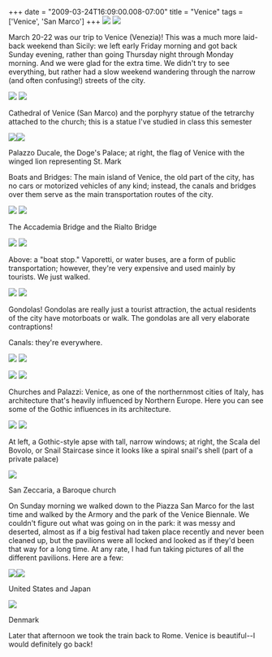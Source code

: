 +++
date = "2009-03-24T16:09:00.008-07:00"
title = "Venice"
tags = ['Venice', 'San Marco']
+++
<img src="http://2.bp.blogspot.com/_BPRHjFkCSTM/SdpqFufHK-I/AAAAAAAAFko/PNGpyCNfao4/s1600/IMG_2667.JPG"/> <img src="http://3.bp.blogspot.com/_BPRHjFkCSTM/SdpnTUmBspI/AAAAAAAAFiw/tBrQhFKqaz4/s1600/IMG_2468.JPG"/>

March 20-22 was our trip to Venice (Venezia)!  This was a much more laid-back weekend than Sicily: we left early Friday morning and got back Sunday evening, rather than going Thursday night through Monday morning.  And we were glad for the extra time.  We didn't try to see everything, but rather had a slow weekend wandering through the narrow (and often confusing!) streets of the city.

<img src="http://1.bp.blogspot.com/_BPRHjFkCSTM/Sdppsiw6YQI/AAAAAAAAFjY/8RZDNH6aFL8/s1600/IMG_2540.JPG"/> <img src="http://1.bp.blogspot.com/_BPRHjFkCSTM/SdpnS3NZlHI/AAAAAAAAFiY/w23X1WkzE2g/s1600/IMG_2425.JPG"/>

Cathedral of Venice (San Marco) and the porphyry statue of the tetrarchy attached to the church; this is a statue I've studied in class this semester

<img src="http://2.bp.blogspot.com/_BPRHjFkCSTM/SdpnTN9tWXI/AAAAAAAAFig/Dy-3sgPzNSc/s1600/IMG_2457.JPG"/><img src="http://4.bp.blogspot.com/_BPRHjFkCSTM/SdpqLqB9nwI/AAAAAAAAFkw/121f9SbSMHE/s1600/IMG_2682.JPG"/>

Palazzo Ducale, the Doge's Palace; at right, the flag of Venice with the winged lion representing St. Mark

Boats and Bridges: The main island of Venice, the old part of the city, has no cars or motorized vehicles of any kind; instead, the canals and bridges over them serve as the main transportation routes of the city.

<img src="http://2.bp.blogspot.com/_BPRHjFkCSTM/Sdpp3-YmaSI/AAAAAAAAFjo/9avtHMv-EYA/s1600/IMG_2565.JPG"/> <img src="http://3.bp.blogspot.com/_BPRHjFkCSTM/SdppsUnB1wI/AAAAAAAAFjI/iiw-_aXSUf0/s1600/IMG_2507.JPG"/>

The Accademia Bridge and the Rialto Bridge

<img src="http://4.bp.blogspot.com/_BPRHjFkCSTM/SdpqFIPXN-I/AAAAAAAAFkI/D-6RUyF2pio/s1600/IMG_2616.JPG"/> <img src="http://2.bp.blogspot.com/_BPRHjFkCSTM/SdpqL5DymbI/AAAAAAAAFk4/XIin_qiFlzY/s1600/IMG_2685.JPG"/>

Above: a "boat stop."  Vaporetti, or water buses, are a form of public transportation; however, they're very expensive and used mainly by tourists.  We just walked.

<img src="http://3.bp.blogspot.com/_BPRHjFkCSTM/SdpnTf4BTZI/AAAAAAAAFio/j0G94B4sSx4/s1600/IMG_2464.JPG"/> <img src="http://1.bp.blogspot.com/_BPRHjFkCSTM/SdppsNfA9fI/AAAAAAAAFi4/M-fMbv-IAE4/s1600/IMG_2477.JPG"/>

Gondolas!  Gondolas are really just a tourist attraction, the actual residents of the city have motorboats or walk.  The gondolas are all very elaborate contraptions!

Canals: they're everywhere.

<img src="http://3.bp.blogspot.com/_BPRHjFkCSTM/Sdpp4Q1BlKI/AAAAAAAAFj4/nbFIfVKqMVg/s1600/IMG_2595.JPG"/> <img src="http://4.bp.blogspot.com/_BPRHjFkCSTM/SdpnS2iMg0I/AAAAAAAAFiQ/bYe40eCkFwI/s1600/IMG_2410.JPG"/>

<img src="http://4.bp.blogspot.com/_BPRHjFkCSTM/Sdpp4utV4aI/AAAAAAAAFkA/U5oOLrGlLHg/s1600/IMG_2611.JPG"/> <img src="http://4.bp.blogspot.com/_BPRHjFkCSTM/Sdppsf62s8I/AAAAAAAAFjA/8jeLku9VG1k/s1600/IMG_2502.JPG"/>

Churches and Palazzi:  Venice, as one of the northernmost cities of Italy, has architecture that's heavily influenced by Northern Europe.  Here you can see some of the Gothic influences in its architecture.

<img src="http://3.bp.blogspot.com/_BPRHjFkCSTM/Sdpp4RABzKI/AAAAAAAAFjw/D6paELp-o7I/s1600/IMG_2577.JPG"/> <img src="http://2.bp.blogspot.com/_BPRHjFkCSTM/SdppsvUjxUI/AAAAAAAAFjQ/CEQmt0MkLYw/s1600/IMG_2520.JPG"/>

At left, a Gothic-style apse with tall, narrow windows; at right, the Scala del Bovolo, or Snail Staircase since it looks like a spiral snail's shell (part of a private palace)

<img src="http://3.bp.blogspot.com/_BPRHjFkCSTM/Sdpp3xbPBgI/AAAAAAAAFjg/iFv2iXnsstQ/s1600/IMG_2554.JPG"/>

San Zeccaria, a Baroque church

On Sunday morning we walked down to the Piazza San Marco for the last time and walked by the Armory and the park of the Venice Biennale.  We couldn't figure out what was going on in the park: it was messy and deserted, almost as if a big festival had taken place recently and never been cleaned up, but the pavilions were all locked and looked as if they'd been that way for a long time.  At any rate, I had fun taking pictures of all the different pavilions.  Here are a few:

<img src="http://4.bp.blogspot.com/_BPRHjFkCSTM/SdpqFNovbeI/AAAAAAAAFkQ/uBFGqRG9l7U/s1600/IMG_2638.JPG"/><img src="http://1.bp.blogspot.com/_BPRHjFkCSTM/SdpqFgDKYXI/AAAAAAAAFkg/M0eQXqETlbA/s1600/IMG_2650.JPG"/>

United States and Japan

<img src="http://3.bp.blogspot.com/_BPRHjFkCSTM/SdpqFrQMUkI/AAAAAAAAFkY/XCDp6EKXU4c/s1600/IMG_2644.JPG"/>

Denmark

Later that afternoon we took the train back to Rome.  Venice is beautiful--I would definitely go back!
